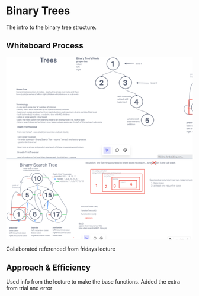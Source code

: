 # Binary Trees

The intro to the binary tree structure.

## Whiteboard Process

![Whiteboard(Just for future refrence)](../assets/tree-white-1.png)
![.](../assets/tree-white-2.png)

 Collaborated referenced from fridays lecture

## Approach & Efficiency

Used info from the lecture to make the base functions. Added the extra from trial and error
